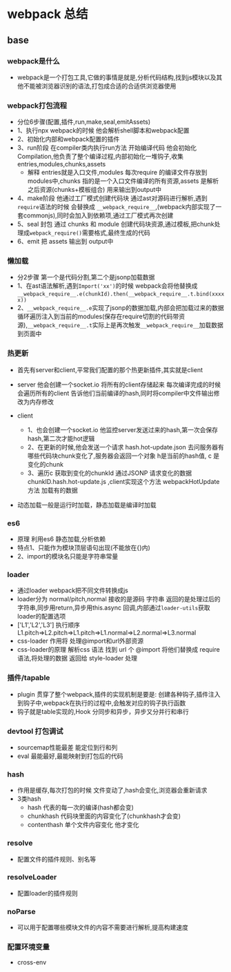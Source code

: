 # webpack 总结
## base
### webpack是什么
- webpack是一个打包工具,它做的事情是就是,分析代码结构,找到js模块以及其他不能被浏览器识别的语法,打包成合适的合适供浏览器使用
### webpack打包流程
- 分位6步骤(配置,插件,run,make,seal,emitAssets)
- 1、执行npx webpack的时候 他会解析shell脚本和webpack配置
- 2、初始化内部和webpack配置的插件
- 3、run阶段 在compiler类内执行run方法 开始编译代码  他会初始化Compilation,他负责了整个编译过程,内部初始化一堆钩子,收集 entries,modules,chunks,assets  
  - 解释 entries就是入口文件,modules 每次require 的编译文件存放到modules中,chunks 指的是一个入口文件编译的所有资源,assets 是解析之后资源(chunks+模板组合) 用来输出到output中
- 4、make阶段 他通过工厂模式创建代码块 通过ast对源码进行解析,遇到`require`语法的时候 会替换成 `__webpack_require__`,(webpack内部实现了一套commonjs),同时会加入到依赖项,通过工厂模式再次创建
- 5、seal 封包  通过 chunks 和 module 创建代码块资源,通过模板,把chunk处理成`webpack_require()`需要格式,最终生成的代码
- 6、emit 把 assets 输出到 output中


### 懒加载
- 分2步骤 第一个是代码分割,第二个是jsonp加载数据
- 1、在ast语法解析,遇到`Import('xx')`的时候 webpack会将他替换成`__webpack_require__.e(chunkId).then(__webpack_require__.t.bind(xxxxx))`
- 2、`__webpack_require__.e`实现了jsonp的数据加载,内部会把加载过来的数据循环遍历注入到当前的modules(保存在require切割的代码带资源),`__webpack_require__.t`实际上是再次触发`__webpack_require__`加载数据到页面中

### 热更新
- 首先有server和client,平常我们配置的那个热更新插件,其实就是client
- server 他会创建一个socket.io 将所有的client存储起来 每次编译完成的时候 会遍历所有的client 告诉他们当前编译的hash,同时将compiler中文件输出修改为内存修改
- client
  - 1、也会创建一个socket.io 他监控server发送过来的hash,第一次会保存hash,第二次才能hot逻辑
  - 2、在更新的时候,他会发送一个请求 hash.hot-update.json 去问服务器有哪些代码块chunk变化了,服务器会返回一个对象 h是当前的hash值, c 是变化的chunk
  - 3、遍历c 获取到变化的chunkId 通过JSONP 请求变化的数据 chunkID.hash.hot-update.js ,client实现这个方法 webpackHotUpdate方法 加载有的数据

- 动态加载一般是运行时加载，静态加载是编译时加载
### es6
- 原理 利用es6 静态加载,分析依赖
- 特点1、只能作为模块顶层语句出现(不能放在{}内)
- 2、import的模块名只能是字符串常量
### loader
- 通过loader webpack把不同文件转换成js
- loader分为 normal/pitch,normal 接收的是源码 字符串 返回的是处理过后的字符串,同步用return,异步用this.async 回调,内部通过`loader-utils`获取loader的配置选项
- ['L1','L2','L3'] 执行顺序L1.pitch=>L2.pitch=>L1.pitch=>L1.normal=>L2.normal=>L3.normal
- css-loader 作用将 处理@import和url外部资源
- css-loader的原理 解析css 语法 找到 url 个 @import 将他们替换成 require 语法,将处理的数据 返回给 style-loader 处理
### 插件/tapable
- plugin 贯穿了整个webpack,插件的实现机制是要是: 创建各种钩子,插件注入到钩子中,webpack在执行的过程中,会触发对应的钩子执行函数
- 钩子就是table实现的,Hook 分同步和异步，异步又分并行和串行
### devtool 打包调试
- sourcemap性能最差 能定位到行和列
- eval 最能最好,最能映射到打包后的代码
### hash
- 作用是缓存,每次打包的时候 文件变动了,hash会变化,浏览器会重新请求
- 3类hash
  - hash 代表的每一次的编译(hash都会变)
  - chunkhash 代码块里面的内容变化了(chunkhash才会变)
  - contenthash 单个文件内容变化 他才变化
### resolve
- 配置文件的插件规则、别名等
### resolveLoader
- 配置loader的插件规则
### noParse 
- 可以用于配置哪些模块文件的内容不需要进行解析,提高构建速度
### 配置环境变量
- cross-env